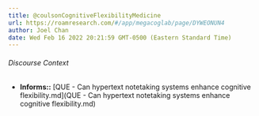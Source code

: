 ```yaml
---
title: @coulsonCognitiveFlexibilityMedicine
url: https://roamresearch.com/#/app/megacoglab/page/DYWEONUN4
author: Joel Chan
date: Wed Feb 16 2022 20:21:59 GMT-0500 (Eastern Standard Time)
---
```




###### Discourse Context

- **Informs::** [QUE - Can hypertext notetaking systems enhance cognitive flexibility.md](QUE - Can hypertext notetaking systems enhance cognitive flexibility.md)

